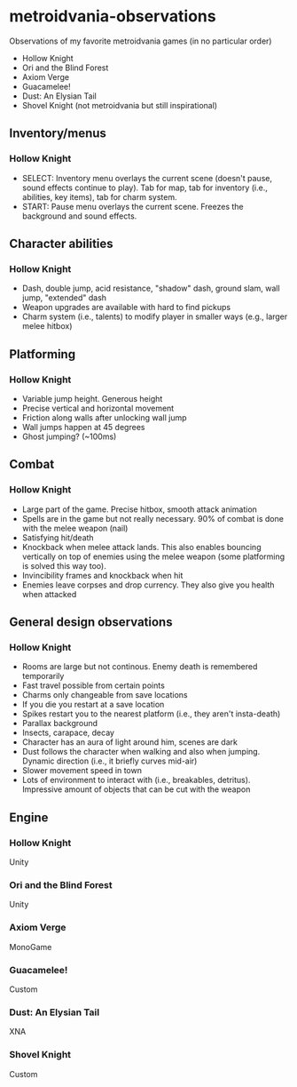 # metroidvania-observations
Observations of my favorite metroidvania games (in no particular order)

- Hollow Knight
- Ori and the Blind Forest
- Axiom Verge
- Guacamelee!
- Dust: An Elysian Tail
- Shovel Knight (not metroidvania but still inspirational)

## Inventory/menus
### Hollow Knight
- SELECT: Inventory menu overlays the current scene (doesn't pause, sound effects continue to play). Tab for map, tab for inventory (i.e., abilities, key items), tab for charm system.
- START: Pause menu overlays the current scene. Freezes the background and sound effects.

## Character abilities
### Hollow Knight
- Dash, double jump, acid resistance, "shadow" dash, ground slam, wall jump, "extended" dash
- Weapon upgrades are available with hard to find pickups
- Charm system (i.e., talents) to modify player in smaller ways (e.g., larger melee hitbox)

## Platforming
### Hollow Knight
- Variable jump height. Generous height
- Precise vertical and horizontal movement
- Friction along walls after unlocking wall jump
- Wall jumps happen at 45 degrees
- Ghost jumping? (~100ms)

## Combat
### Hollow Knight
- Large part of the game. Precise hitbox, smooth attack animation
- Spells are in the game but not really necessary. 90% of combat is done with the melee weapon (nail)
- Satisfying hit/death
- Knockback when melee attack lands. This also enables bouncing vertically on top of enemies using the melee weapon (some platforming is solved this way too).
- Invincibility frames and knockback when hit
- Enemies leave corpses and drop currency. They also give you health when attacked

## General design observations
### Hollow Knight
- Rooms are large but not continous. Enemy death is remembered temporarily
- Fast travel possible from certain points
- Charms only changeable from save locations
- If you die you restart at a save location
- Spikes restart you to the nearest platform (i.e., they aren't insta-death)
- Parallax background
- Insects, carapace, decay
- Character has an aura of light around him, scenes are dark
- Dust follows the character when walking and also when jumping. Dynamic direction (i.e., it briefly curves mid-air)
- Slower movement speed in town
- Lots of environment to interact with (i.e., breakables, detritus). Impressive amount of objects that can be cut with the weapon

## Engine
### Hollow Knight
Unity

### Ori and the Blind Forest
Unity

### Axiom Verge
MonoGame

### Guacamelee!
Custom

### Dust: An Elysian Tail
XNA

### Shovel Knight
Custom
